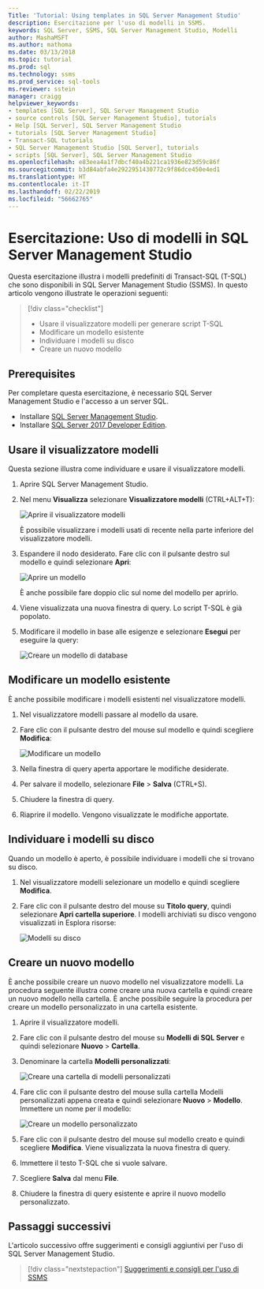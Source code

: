 ```yaml
---
Title: 'Tutorial: Using templates in SQL Server Management Studio'
description: Esercitazione per l'uso di modelli in SSMS.
keywords: SQL Server, SSMS, SQL Server Management Studio, Modelli
author: MashaMSFT
ms.author: mathoma
ms.date: 03/13/2018
ms.topic: tutorial
ms.prod: sql
ms.technology: ssms
ms.prod_service: sql-tools
ms.reviewer: sstein
manager: craigg
helpviewer_keywords:
- templates [SQL Server], SQL Server Management Studio
- source controls [SQL Server Management Studio], tutorials
- Help [SQL Server], SQL Server Management Studio
- tutorials [SQL Server Management Studio]
- Transact-SQL tutorials
- SQL Server Management Studio [SQL Server], tutorials
- scripts [SQL Server], SQL Server Management Studio
ms.openlocfilehash: e83eea4a1f7dbcf40a4b221ca1936e823d59c86f
ms.sourcegitcommit: b3d84abfa4e2922951430772c9f86dce450e4ed1
ms.translationtype: HT
ms.contentlocale: it-IT
ms.lasthandoff: 02/22/2019
ms.locfileid: "56662765"
---
```

# <a name="tutorial-using-templates-in-sql-server-management-studio"></a>Esercitazione: Uso di modelli in SQL Server Management Studio
Questa esercitazione illustra i modelli predefiniti di Transact-SQL (T-SQL) che sono disponibili in SQL Server Management Studio (SSMS). In questo articolo vengono illustrate le operazioni seguenti:

> [!div class="checklist"]
> * Usare il visualizzatore modelli per generare script T-SQL
> * Modificare un modello esistente 
> * Individuare i modelli su disco
> * Creare un nuovo modello
   

## <a name="prerequisites"></a>Prerequisites
Per completare questa esercitazione, è necessario SQL Server Management Studio e l'accesso a un server SQL. 

- Installare [SQL Server Management Studio](https://docs.microsoft.com/sql/ssms/download-sql-server-management-studio-ssms).
- Installare [SQL Server 2017 Developer Edition](https://www.microsoft.com/sql-server/sql-server-downloads).

 

## <a name="use-template-browser"></a>Usare il visualizzatore modelli
Questa sezione illustra come individuare e usare il visualizzatore modelli. 

1. Aprire SQL Server Management Studio.
2. Nel menu **Visualizza** selezionare **Visualizzatore modelli** (CTRL+ALT+T): 

    ![Aprire il visualizzatore modelli](media/templates-ssms/templatebrowser.png)
    
    È possibile visualizzare i modelli usati di recente nella parte inferiore del visualizzatore modelli.

3. Espandere il nodo desiderato. Fare clic con il pulsante destro sul modello e quindi selezionare **Apri**:

    ![Aprire un modello](media/templates-ssms/opentemplate.png)
    
    È anche possibile fare doppio clic sul nome del modello per aprirlo.

4. Viene visualizzata una nuova finestra di query. Lo script T-SQL è già popolato. 
5. Modificare il modello in base alle esigenze e selezionare **Esegui** per eseguire la query:
    
    ![Creare un modello di database](media/templates-ssms/createdbtemplate.png)


## <a name="edit-an-existing-template"></a>Modificare un modello esistente
È anche possibile modificare i modelli esistenti nel visualizzatore modelli.  

1. Nel visualizzatore modelli passare al modello da usare.
2. Fare clic con il pulsante destro del mouse sul modello e quindi scegliere **Modifica**:

    ![Modificare un modello](media/templates-ssms/edittemplate.png)

3. Nella finestra di query aperta apportare le modifiche desiderate.
4. Per salvare il modello, selezionare **File** > **Salva** (CTRL+S).
5. Chiudere la finestra di query.
6. Riaprire il modello. Vengono visualizzate le modifiche apportate.
 

## <a name="locate-templates-on-disk"></a>Individuare i modelli su disco
Quando un modello è aperto, è possibile individuare i modelli che si trovano su disco.

1. Nel visualizzatore modelli selezionare un modello e quindi scegliere **Modifica**.
2. Fare clic con il pulsante destro del mouse su **Titolo query**, quindi selezionare **Apri cartella superiore**. I modelli archiviati su disco vengono visualizzati in Esplora risorse: 

   ![Modelli su disco](media/templates-ssms/templatesondisk.png)
  

## <a name="create-a-new-template"></a>Creare un nuovo modello
È anche possibile creare un nuovo modello nel visualizzatore modelli. La procedura seguente illustra come creare una nuova cartella e quindi creare un nuovo modello nella cartella. È anche possibile seguire la procedura per creare un modello personalizzato in una cartella esistente. 

1. Aprire il visualizzatore modelli.
2. Fare clic con il pulsante destro del mouse su **Modelli di SQL Server** e quindi selezionare **Nuovo** > **Cartella**.
3. Denominare la cartella **Modelli personalizzati**:

    ![Creare una cartella di modelli personalizzati](media/templates-ssms/creatingcustomtemplate.png)

4. Fare clic con il pulsante destro del mouse sulla cartella Modelli personalizzati appena creata e quindi selezionare **Nuovo** > **Modello**. Immettere un nome per il modello:
 
    ![Creare un modello personalizzato](media/templates-ssms/createnewtemplate.png)
   
5. Fare clic con il pulsante destro del mouse sul modello creato e quindi scegliere **Modifica**. Viene visualizzata la nuova finestra di query.
6. Immettere il testo T-SQL che si vuole salvare. 
7. Scegliere **Salva** dal menu **File**.
8. Chiudere la finestra di query esistente e aprire il nuovo modello personalizzato. 

    

## <a name="next-steps"></a>Passaggi successivi
L'articolo successivo offre suggerimenti e consigli aggiuntivi per l'uso di SQL Server Management Studio. 

> [!div class="nextstepaction"]
> [Suggerimenti e consigli per l'uso di SSMS](ssms-tricks.md)
